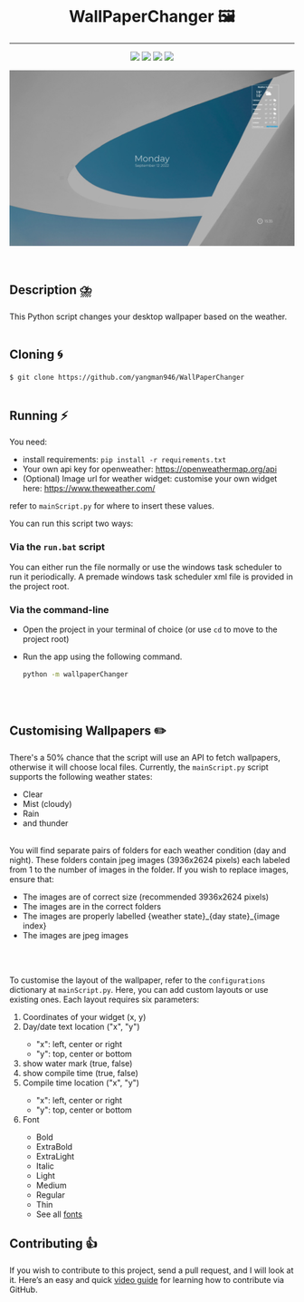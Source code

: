 

<h1 align="center">
    WallPaperChanger 🖼️
</h1>
<hr>
<p align="center">
    <img src="https://img.shields.io/badge/os-linux%2C%20windows%2C%20macos-blue.svg"> 
    <img src="https://img.shields.io/github/stars/yangman946/WallPaperChanger?color=ccf">
    <img src="https://img.shields.io/badge/license-MIT-dfd.svg">
    <img src="https://img.shields.io/github/contributors/yangman946/WallPaperChanger?color=9ea">
    
</p>

<p align="center">
    <img src=".github/images/wallpaper.jpeg" alt="wallpaper">
</p>

<br>

## Description ⛈️
This Python script changes your desktop wallpaper based on the weather.
<br>
<br>
  
## Cloning 🌀

`$ git clone https://github.com/yangman946/WallPaperChanger`
<br>
<br>

## Running ⚡

You need:

- install requirements: `pip install -r requirements.txt`
- Your own api key for openweather: https://openweathermap.org/api
- (Optional) Image url for weather widget: customise your own widget here: https://www.theweather.com/

refer to `mainScript.py` for where to insert these values. 

You can run this script two ways:

### Via the `run.bat` script

You can either run the file normally or use the windows task scheduler to run it periodically.
A premade windows task scheduler xml file is provided in the project root.


### Via the command-line

- Open the project in your terminal of choice (or use `cd` to move to the project root)
- Run the app using the following command.

  ```bash
  python -m wallpaperChanger
  ```

<br>
<br>

## Customising Wallpapers ✏️

There's a 50% chance that the script will use an API to fetch wallpapers, otherwise it will choose local files.
Currently, the `mainScript.py` script supports the following weather states:
<ul>
  <li>Clear </li>
  <li>Mist (cloudy)</li>
  <li>Rain </li>
  <li>and thunder </li>
</ul>

<br>
You will find separate pairs of folders for each weather condition (day and night). 
These folders contain jpeg images (3936x2624 pixels) each labeled from 1 to the number of images in the folder. 
If you wish to replace images, ensure that:
<br>
<ul>
  <li>The images are of correct size (recommended 3936x2624 pixels)</li>
  <li>The images are in the correct folders</li>
  <li>The images are properly labelled {weather state}_{day state}_{image index} </li>
  <li>The images are jpeg images </li>
</ul>
<br>
<br>

To customise the layout of the wallpaper, refer to the `configurations` dictionary at `mainScript.py`.
Here, you can add custom layouts or use existing ones. Each layout requires six parameters:

<ol>
  <li>Coordinates of your widget (x, y)</li>
  <li>Day/date text location ("x", "y")</li>
    <ul>
        <li>"x": left, center or right </li>
        <li>"y": top, center or bottom </li>
    </ul>
  <li>show water mark (true, false)</li>
  <li>show compile time (true, false)</li>
  <li>Compile time location ("x", "y")</li>
    <ul>
        <li>"x": left, center or right </li>
        <li>"y": top, center or bottom </li>
    </ul>
  <li>Font</li>
    <ul>
        <li>Bold</li>
        <li>ExtraBold</li>
        <li>ExtraLight</li>
        <li>Italic</li>
        <li>Light</li>
        <li>Medium</li>
        <li>Regular</li>
        <li>Thin</li>
        <li>See all <a href = "https://github.com/yangman946/WallPaperChanger/tree/main/assets/fonts/Montserrat">fonts</a></li>
    </ul>
</ol>

## Contributing 👍

If you wish to contribute to this project, send a pull request, and I will look at it. Here’s an easy and quick [video guide](https://youtu.be/waEb2c9NDL8) for learning how to contribute via GitHub.


